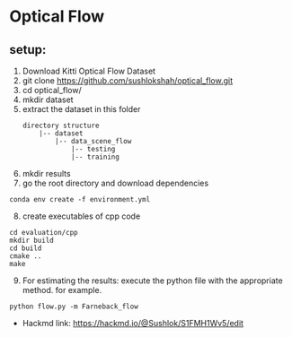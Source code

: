 # Optical Flow

## setup:
1. Download Kitti Optical Flow Dataset
2. git clone https://github.com/sushlokshah/optical_flow.git
3. cd optical_flow/
4. mkdir dataset
5. extract the dataset in this folder
    ```
    directory structure
        |-- dataset
            |-- data_scene_flow
                |-- testing
                |-- training
    ```
6. mkdir results
7. go the root directory and download dependencies
```
conda env create -f environment.yml
```
8. create executables of cpp code
```
cd evaluation/cpp
mkdir build
cd build
cmake ..
make
```
9. For estimating the results: execute the python file with the appropriate method.
for example.
```
python flow.py -m Farneback_flow
```

* Hackmd link: https://hackmd.io/@Sushlok/S1FMH1Wv5/edit